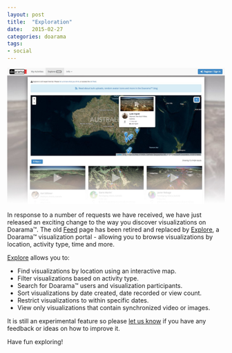 ```yaml
---
layout: post
title:  "Exploration"
date:   2015-02-27
categories: doarama
tags:
- social
---
```


[]()
![Explore](/assets/2015-02-27-explore.jpg)

In response to a number of requests we have received, we have just released an exciting change to the way you discover visualizations on Doarama&trade;. The old [Feed](http://doarama.com/explore) page has been retired and replaced by [Explore](http://doarama.com/explore), a Doarama&trade; visualization portal - allowing you to browse visualizations by location, activity type, time and more.

[Explore](http://doarama.com/explore) allows you to:

- Find visualizations by location using an interactive map.
- Filter visualizations based on activity type.
- Search for Doarama&trade; users and visualization participants.
- Sort visualizations by date created, date recorded or view count.
- Restrict visualizations to within specific dates.
- View only visualizations that contain synchronized video or images.

It is still an experimental feature so please [let us know](mailto:support@doarama.com) if you have any feedback or ideas on how to improve it.

Have fun exploring!